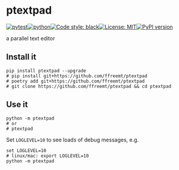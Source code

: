 # ptextpad
[![pytest](https://github.com/ffreemt/ptextpad/actions/workflows/routine-tests.yml/badge.svg)](https://github.com/ffreemt/ptextpad/actions)[![python](https://img.shields.io/static/v1?label=python+&message=3.8.3%2B&color=blue)](https://www.python.org/downloads/)[![Code style: black](https://img.shields.io/badge/code%20style-black-000000.svg)](https://github.com/psf/black)[![License: MIT](https://img.shields.io/badge/License-MIT-yellow.svg)](https://opensource.org/licenses/MIT)[![PyPI version](https://badge.fury.io/py/ptextpad.svg)](https://badge.fury.io/py/ptextpad)

a parallel text editor

## Install it

```shell
pip install ptextpad --upgrade
# pip install git+https://github.com/ffreemt/ptextpad
# poetry add git+https://github.com/ffreemt/ptextpad
# git clone https://github.com/ffreemt/ptextpad && cd ptextpad
```

## Use it
```shell
python -m ptextpad
# or
# ptextpad
```

Set `LOGLEVEL=10` to see loads of debug messages, e.g.
```shell
set LOGLEVEL=10  
# linux/mac: export LOGLEVEL=10
python -m ptextpad
```
